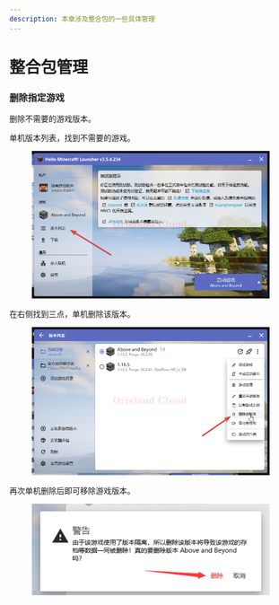 ```yaml
---
description: 本章涉及整合包的一些具体管理
---
```


# 整合包管理

### 删除指定游戏

删除不需要的游戏版本。

单机版本列表，找到不需要的游戏。

<figure><img src="../../../../.gitbook/assets/javaw_m9KtPTQhTS.png" alt=""><figcaption></figcaption></figure>

在右侧找到三点，单机删除该版本。

<figure><img src="../../../../.gitbook/assets/javaw_dhb1SyIcy2.png" alt=""><figcaption></figcaption></figure>

再次单机删除后即可移除游戏版本。

<figure><img src="../../../../.gitbook/assets/image (1).png" alt=""><figcaption></figcaption></figure>
